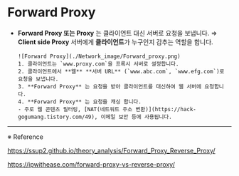 # Forward Proxy

- **Forward Proxy 또는 Proxy** 는 클라이언트 대신 서버로 요청을 보냅니다.
  ⇒ **Client side Proxy**
  서버에게 **클라이언트**가 누구인지 감추는 역할을 합니다.

      ![Forward Proxy](./Network_image/Forward_proxy.png)
      1. 클라이언트는 `www.proxy.com`을 프록시 서버로 설정합니다.
      2. 클라이언트에서 **웹** **서버 URL** (`www.abc.com`, `www.efg.com`)로 요청을 보냅니다.
      3. **Forward Proxy** 는 요청을 받아 클라이언트를 대신하여 웹 서버에 요청합니다.
      4. **Forward Proxy** 는 요청을 캐싱 합니다.
      - 주로 웹 콘텐츠 필터링, [NAT(네트워트 주소 변환)](https://hack-gogumang.tistory.com/49), 이메일 보안 등에 사용됩니다.

---

※ Reference

https://ssup2.github.io/theory_analysis/Forward_Proxy_Reverse_Proxy/

https://ipwithease.com/forward-proxy-vs-reverse-proxy/
